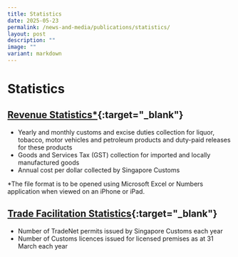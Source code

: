 ```yaml
---
title: Statistics
date: 2025-05-23
permalink: /news-and-media/publications/statistics/
layout: post
description: ""
image: ""
variant: markdown
---
```

# Statistics

## [Revenue Statistics*](https://go.gov.sg/revenuestats-apr25){:target="_blank"} 

-   Yearly and monthly customs and excise duties collection for liquor, tobacco, motor vehicles and petroleum products and duty-paid releases for these products
-   Goods and Services Tax (GST) collection for imported and locally manufactured goods
-   Annual cost per dollar collected by Singapore Customs

*The file format is to be opened using Microsoft Excel or Numbers application when viewed on an iPhone or iPad.

## [Trade Facilitation Statistics](https://www.customs.gov.sg/files/news-and-media/tradefacilitationstatsfy19fy23.pdf){:target="_blank"} 

-   Number of TradeNet permits issued by Singapore Customs each year
-   Number of Customs licences issued for licensed premises as at 31 March each year